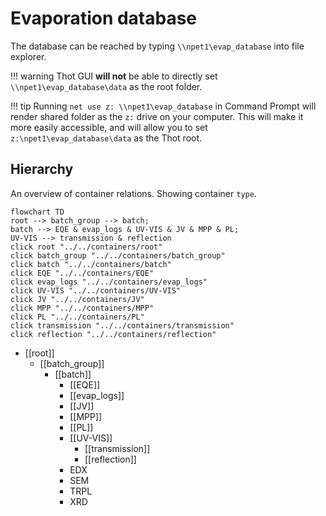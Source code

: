 # Evaporation database
The database can be reached by typing `\\npet1\evap_database` into file explorer.  

!!! warning
    Thot GUI **will not** be able to directly set `\\npet1\evap_database\data` as the root folder.

!!! tip
    Running `net use z: \\npet1\evap_database` in Command Prompt will render shared folder as the `z:` drive on your computer. This will make it more easily accessible, and will allow you to set `z:\npet1\evap_database\data` as the Thot root.

## Hierarchy
An overview of container relations. Showing container `type`.  

``` mermaid
flowchart TD
root --> batch_group --> batch;
batch --> EQE & evap_logs & UV-VIS & JV & MPP & PL;
UV-VIS --> transmission & reflection
click root "../../containers/root"
click batch_group "../../containers/batch_group"
click batch "../../containers/batch"
click EQE "../../containers/EQE"
click evap_logs "../../containers/evap_logs"
click UV-VIS "../../containers/UV-VIS"
click JV "../../containers/JV"
click MPP "../../containers/MPP"
click PL "../../containers/PL"
click transmission "../../containers/transmission"
click reflection "../../containers/reflection"
```

- [[root]]
	- [[batch_group]]
		- [[batch]]
			- [[EQE]]
			- [[evap_logs]]
			- [[JV]]
			- [[MPP]]
			- [[PL]]
			- [[UV-VIS]]
				- [[transmission]]
				- [[reflection]]
			- EDX
			- SEM
			- TRPL
			- XRD
